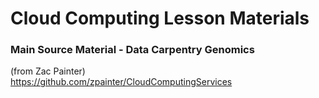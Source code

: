 # Cloud Computing Lesson Materials  
### Main Source Material - Data Carpentry Genomics

(from Zac Painter)  
https://github.com/zpainter/CloudComputingServices
